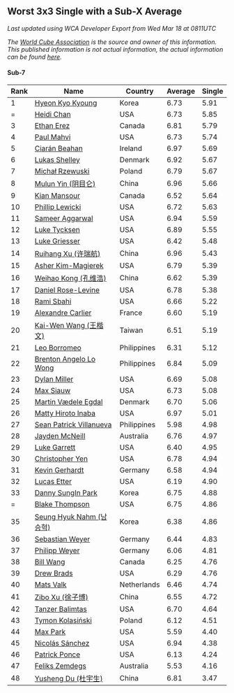 ## Worst 3x3 Single with a Sub-X Average

*Last updated using WCA Developer Export from Wed Mar 18 at 0811UTC*

*The [World Cube Association](https://www.worldcubeassociation.org) is the source and owner of this information. This published information is not actual information, the actual information can be found [here](https://www.worldcubeassociation.org/results).*

#### Sub-7

|Rank|Name|Country|Average|Single|  
|--|--|--|--|--|  
|1|[Hyeon Kyo Kyoung](https://www.worldcubeassociation.org/persons/2013KYOU01)|Korea|6.73|5.91|  
|=|[Heidi Chan](https://www.worldcubeassociation.org/persons/2018CHAN50)|USA|6.73|5.85|  
|3|[Ethan Erez](https://www.worldcubeassociation.org/persons/2017EREZ01)|Canada|6.81|5.79|  
|4|[Paul Mahvi](https://www.worldcubeassociation.org/persons/2012MAHV01)|USA|6.73|5.74|  
|5|[Ciarán Beahan](https://www.worldcubeassociation.org/persons/2012BEAH01)|Ireland|6.97|5.69|  
|6|[Lukas Shelley](https://www.worldcubeassociation.org/persons/2016SHEL03)|Denmark|6.92|5.67|  
|7|[Michał Rzewuski](https://www.worldcubeassociation.org/persons/2014RZEW01)|Poland|6.79|5.67|  
|8|[Mulun Yin (阴目仑)](https://www.worldcubeassociation.org/persons/2009YINM01)|China|6.96|5.66|  
|9|[Kian Mansour](https://www.worldcubeassociation.org/persons/2015MANS03)|Canada|6.52|5.64|  
|10|[Phillip Lewicki](https://www.worldcubeassociation.org/persons/2012LEWI01)|USA|6.72|5.63|  
|11|[Sameer Aggarwal](https://www.worldcubeassociation.org/persons/2017AGGA01)|USA|6.94|5.59|  
|12|[Luke Tycksen](https://www.worldcubeassociation.org/persons/2012TYCK01)|USA|6.89|5.55|  
|13|[Luke Griesser](https://www.worldcubeassociation.org/persons/2015GRIE02)|USA|6.42|5.48|  
|14|[Ruihang Xu (许瑞航)](https://www.worldcubeassociation.org/persons/2017XURU04)|China|6.96|5.43|  
|15|[Asher Kim-Magierek](https://www.worldcubeassociation.org/persons/2017KIMM01)|USA|6.79|5.39|  
|16|[Weihao Kong (孔维浩)](https://www.worldcubeassociation.org/persons/2017KONG05)|China|6.62|5.39|  
|17|[Daniel Rose-Levine](https://www.worldcubeassociation.org/persons/2015ROSE01)|USA|6.78|5.38|  
|18|[Rami Sbahi](https://www.worldcubeassociation.org/persons/2011SBAH01)|USA|6.66|5.22|  
|19|[Alexandre Carlier](https://www.worldcubeassociation.org/persons/2012CARL03)|France|6.60|5.19|  
|20|[Kai-Wen Wang (王楷文)](https://www.worldcubeassociation.org/persons/2015WANG09)|Taiwan|6.51|5.19|  
|21|[Leo Borromeo](https://www.worldcubeassociation.org/persons/2015BORR01)|Philippines|6.31|5.12|  
|22|[Brenton Angelo Lo Wong](https://www.worldcubeassociation.org/persons/2017WONG01)|Philippines|6.84|5.09|  
|23|[Dylan Miller](https://www.worldcubeassociation.org/persons/2015MILL01)|USA|6.69|5.08|  
|24|[Max Siauw](https://www.worldcubeassociation.org/persons/2017SIAU02)|USA|6.73|5.08|  
|25|[Martin Vædele Egdal](https://www.worldcubeassociation.org/persons/2013EGDA02)|Denmark|6.70|5.06|  
|26|[Matty Hiroto Inaba](https://www.worldcubeassociation.org/persons/2016INAB01)|USA|6.97|5.01|  
|27|[Sean Patrick Villanueva](https://www.worldcubeassociation.org/persons/2017VILL41)|Philippines|5.98|4.98|  
|28|[Jayden McNeill](https://www.worldcubeassociation.org/persons/2012MCNE01)|Australia|6.76|4.97|  
|29|[Luke Garrett](https://www.worldcubeassociation.org/persons/2017GARR05)|USA|6.40|4.95|  
|30|[Christopher Yen](https://www.worldcubeassociation.org/persons/2016YENC01)|USA|6.78|4.94|  
|31|[Kevin Gerhardt](https://www.worldcubeassociation.org/persons/2013GERH01)|Germany|6.58|4.94|  
|32|[Lucas Etter](https://www.worldcubeassociation.org/persons/2011ETTE01)|USA|6.19|4.90|  
|33|[Danny SungIn Park](https://www.worldcubeassociation.org/persons/2015PARK13)|Korea|6.75|4.88|  
|=|[Blake Thompson](https://www.worldcubeassociation.org/persons/2010THOM03)|USA|6.75|4.86|  
|35|[Seung Hyuk Nahm (남승혁)](https://www.worldcubeassociation.org/persons/2013NAHM01)|Korea|6.38|4.86|  
|36|[Sebastian Weyer](https://www.worldcubeassociation.org/persons/2010WEYE02)|Germany|6.44|4.83|  
|37|[Philipp Weyer](https://www.worldcubeassociation.org/persons/2010WEYE01)|Germany|6.06|4.81|  
|38|[Bill Wang](https://www.worldcubeassociation.org/persons/2010WANG68)|Canada|6.25|4.76|  
|39|[Drew Brads](https://www.worldcubeassociation.org/persons/2010BRAD01)|USA|6.29|4.76|  
|40|[Mats Valk](https://www.worldcubeassociation.org/persons/2007VALK01)|Netherlands|6.46|4.74|  
|41|[Zibo Xu (徐子博)](https://www.worldcubeassociation.org/persons/2014XUZI01)|China|6.55|4.72|  
|42|[Tanzer Balimtas](https://www.worldcubeassociation.org/persons/2013BALI01)|USA|6.70|4.64|  
|43|[Tymon Kolasiński](https://www.worldcubeassociation.org/persons/2016KOLA02)|Poland|6.12|4.51|  
|44|[Max Park](https://www.worldcubeassociation.org/persons/2012PARK03)|USA|5.59|4.40|  
|45|[Nicolás Sánchez](https://www.worldcubeassociation.org/persons/2015SANC11)|USA|6.94|4.38|  
|46|[Patrick Ponce](https://www.worldcubeassociation.org/persons/2012PONC02)|USA|6.13|4.24|  
|47|[Feliks Zemdegs](https://www.worldcubeassociation.org/persons/2009ZEMD01)|Australia|5.53|4.16|  
|48|[Yusheng Du (杜宇生)](https://www.worldcubeassociation.org/persons/2015DUYU01)|China|6.81|3.47|  
